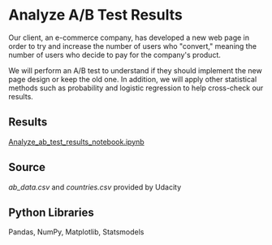 # Analyze A/B Test Results
Our client, an e-commerce company, has developed a new web page in order to try and increase the number of users who "convert," meaning the number of users who decide to pay for the company's product.

We will perform an A/B test to understand if they should implement the new page design or keep the old one.  In addition, we will apply other statistical methods such as probability and logistic regression to help cross-check our results.

## Results
[Analyze_ab_test_results_notebook.ipynb](https://github.com/sclkan/Analyze-A-B-Test-Results/blob/master/Analyze_ab_test_results_notebook.ipynb)

## Source
*ab_data.csv* and *countries.csv* provided by Udacity

## Python Libraries
Pandas, NumPy, Matplotlib, Statsmodels
